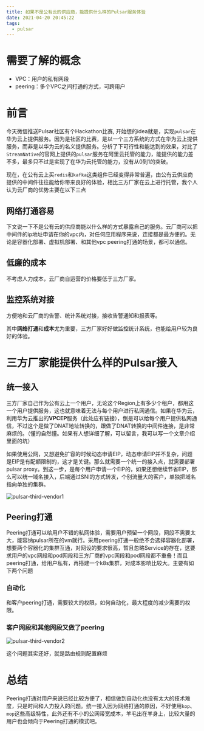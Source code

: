 ```yaml
---
title: 如果不是公有云的供应商，能提供什么样的Pulsar服务体验
date: 2021-04-20 20:45:22
tags:
  - pulsar
---
```


# 需要了解的概念

- VPC：用户的私有网段
- peering：多个VPC之间打通的方式，可跨用户

# 前言

今天微信推送Pulsar社区有个Hackathon比赛, 开始想的idea就是，实现`pulsar`在华为云上提供服务。因为是社区的比赛，是以一个三方系统的方式在华为云上提供服务，而非是以华为云的名义提供服务。分析了下可行性和能达到的效果，对比了`StreamNative`的官网上提供的`pulsar`服务在阿里云托管的能力，能提供的能力差不多，最多只不过是实现了在华为云托管的能力，没有从0到1的突破。

现在，在公有云上买`redis`和`kafka`这类组件已经变得非常普遍，由公有云供应商提供的中间件往往能给你带来良好的体验，相比三方厂家在云上进行托管，我个人认为云厂商的优势主要在以下三点

## 网络打通容易

下文说一下不是公有云的供应商能以什么样的方式暴露自己的服务。云厂商可以把中间件的ip地址申请在你的vpc内，对任何应用程序来说，连接都是最方便的。无论是容器化部署、虚拟机部署、和其他vpc peering打通的场景，都可以通信。

## 低廉的成本

不考虑人力成本，云厂商自运营的价格要低于三方厂家。

## 监控系统对接

方便地和云厂商的告警、统计系统对接，接收告警通知和报表等。

其中**网络打通**和**成本**尤为重要，三方厂家好好做监控统计系统，也能给用户较为良好的体验。

# 三方厂家能提供什么样的Pulsar接入

## 统一接入

三方厂家自己作为公有云上一个用户，无论这个Region上有多少个租户，都用这一个用户提供服务，这也就意味着无法与每个用户进行私网通信。如果在华为云，利用华为云推出的**VPCEP**服务（此处应有链接），倒是可以给每个用户提供私网通信，不过这个是做了DNAT地址转换的，跟做了DNAT转换的中间件连接，是非常麻烦的。（懂的自然懂。如果有人想详细了解，可以留言，我可以写一个文章介绍里面的坑）

如果使用公网，又想避免扩容的时候动态申请EIP，动态申请EIP并不复杂，问题是EIP是有配额限制的，这才是关键。那么就需要一个统一的接入点，就需要部署pulsar proxy。到这一步，是每个用户申请一个EIP的，如果还想继续节省EIP，那么可以统一域名接入，后端通过SNI的方式转发，个别流量大的客户，单独把域名指向单独的集群。

![pulsar-third-vendor1](pulsar-third-vendor1.png)

## Peering打通

Peering打通可以给用户不错的私网体验，需要用户预留一个网段，网段不需要太大，能容纳pulsar所在的vm就行。采用peering打通一般绝不会选择容器化部署，想要两个容器化的集群互通，对网设的要求很高，暂且忽略Service的存在，这要求用户的vpc网段和pod网段和三方厂商的vpc网段和pod网段都不重叠！而且peering打通，给用户私有，再搭建一个k8s集群，对成本影响比较大。主要有如下两个问题

### 自动化

和客户peering打通，需要较大的权限，如何自动化，最大程度的减少需要的权限。

### 客户网段和其他网段又做了peering

![pulsar-third-vendor2](pulsar-third-vendor2.png)

这个问题其实还好，就是路由规则配置麻烦

# 总结
Peering打通对用户来说已经比较方便了，相信做到自动化也没有太大的技术难度，只是时间和人力投入的问题。统一接入因为网络打通的原因，不好使用`kop`、`mop`这些高级特性，此外还有不小的公网带宽成本，羊毛出在羊身上，比较大量的用户也会倾向于Peering打通的模式吧。
